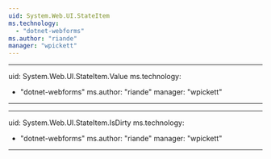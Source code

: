 ```yaml
---
uid: System.Web.UI.StateItem
ms.technology: 
  - "dotnet-webforms"
ms.author: "riande"
manager: "wpickett"
---
```


---
uid: System.Web.UI.StateItem.Value
ms.technology: 
  - "dotnet-webforms"
ms.author: "riande"
manager: "wpickett"
---

---
uid: System.Web.UI.StateItem.IsDirty
ms.technology: 
  - "dotnet-webforms"
ms.author: "riande"
manager: "wpickett"
---
